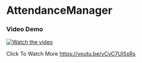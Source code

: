 # AttendanceManager

### Video Demo
[![Watch the video](https://j.gifs.com/r2ZG94.gif)](https://youtu.be/vCvC7UlSsRs)

Click To Watch More https://youtu.be/vCvC7UlSsRs
